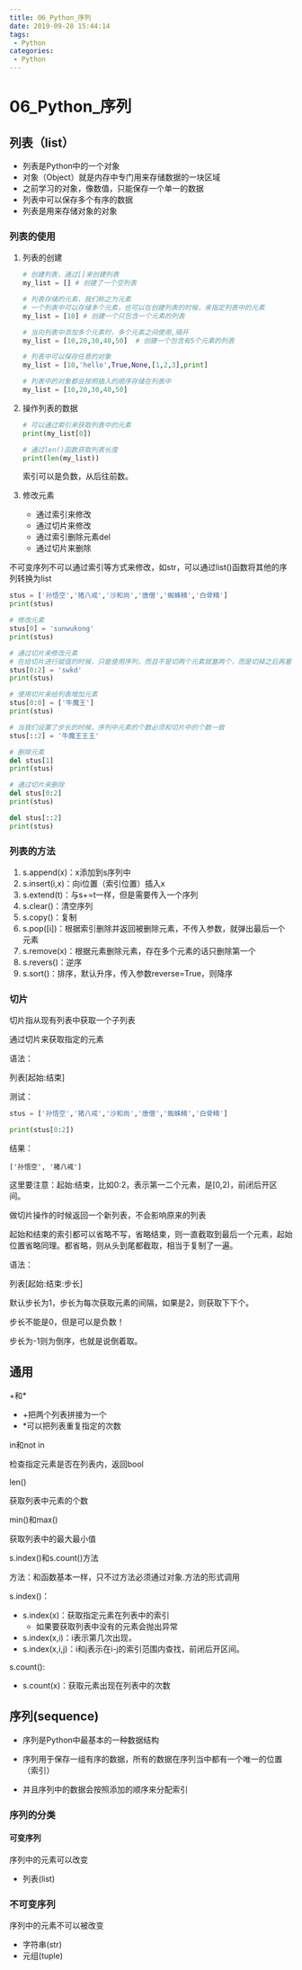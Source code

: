 ```yaml
---
title: 06_Python_序列
date: 2019-09-28 15:44:14
tags: 
 - Python
categories:
 - Python
---
```


# 06_Python_序列

## 列表（list）

- 列表是Python中的一个对象
- 对象（Object）就是内存中专门用来存储数据的一块区域
- 之前学习的对象，像数值，只能保存一个单一的数据
- 列表中可以保存多个有序的数据
- 列表是用来存储对象的对象



### 列表的使用

1. 列表的创建

   ```python
   # 创建列表，通过[]来创建列表
   my_list = [] # 创建了一个空列表
   
   # 列表存储的元素，我们称之为元素
   # 一个列表中可以存储多个元素，也可以在创建列表的时候，来指定列表中的元素
   my_list = [10] # 创建一个只包含一个元素的列表
   
   # 当向列表中添加多个元素时，多个元素之间使用,隔开
   my_list = [10,20,30,40,50]  # 创建一个包含有5个元素的列表
   
   # 列表中可以保存任意的对象
   my_list = [10,'hello',True,None,[1,2,3],print]
   
   # 列表中的对象都会按照插入的顺序存储在列表中
   my_list = [10,20,30,40,50]
   ```

2. 操作列表的数据

   ```python
   # 可以通过索引来获取列表中的元素
   print(my_list[0])
   
   # 通过len()函数获取列表长度
   print(len(my_list))
   ```

   索引可以是负数，从后往前数。

3. 修改元素
   - 通过索引来修改
   - 通过切片来修改
   - 通过索引删除元素del
   - 通过切片来删除

不可变序列不可以通过索引等方式来修改，如str，可以通过list()函数将其他的序列转换为list

```python
stus = ['孙悟空','猪八戒','沙和尚','唐僧','蜘蛛精','白骨精']
print(stus)

# 修改元素
stus[0] = 'sunwukong'
print(stus)

# 通过切片来修改元素
# 在给切片进行赋值的时候，只能使用序列，而且不是切两个元素就塞两个，而是切掉之后再塞
stus[0:2] = 'swkd'
print(stus)

# 使用切片来给列表增加元素
stus[0:0] = ['牛魔王']
print(stus)

# 当我们设置了步长的时候，序列中元素的个数必须和切片中的个数一致
stus[::2] = '牛魔王王王'

# 删除元素
del stus[1]
print(stus)

# 通过切片来删除
del stus[0:2]
print(stus)

del stus[::2]
print(stus)
```



### 列表的方法

1. s.append(x)：x添加到s序列中
2. s.insert(i,x)：向i位置（索引位置）插入x
3. s.extend(t)：与s+=t一样，但是需要传入一个序列
4. s.clear()：清空序列
5. s.copy()：复制
6. s.pop([i])：根据索引删除并返回被删除元素，不传入参数，就弹出最后一个元素
7. s.remove(x)：根据元素删除元素，存在多个元素的话只删除第一个
8. s.revers()：逆序
9. s.sort()：排序，默认升序，传入参数reverse=True，则降序



### 切片

切片指从现有列表中获取一个子列表

通过切片来获取指定的元素



语法：

列表[起始:结束]

测试：

```python
stus = ['孙悟空','猪八戒','沙和尚','唐僧','蜘蛛精','白骨精']

print(stus[0:2])
```

结果：

```
['孙悟空', '猪八戒']
```

这里要注意：起始:结束，比如0:2，表示第一二个元素，是[0,2)，前闭后开区间。

做切片操作的时候返回一个新列表，不会影响原来的列表

起始和结束的索引都可以省略不写，省略结束，则一直截取到最后一个元素，起始位置省略同理。都省略，则从头到尾都截取，相当于复制了一遍。



语法：

列表[起始:结束:步长]

默认步长为1，步长为每次获取元素的间隔，如果是2，则获取下下个。

步长不能是0，但是可以是负数！

步长为-1则为倒序，也就是说倒着取。



## 通用

+和*

- +把两个列表拼接为一个
- *可以把列表重复指定的次数



in和not in

检查指定元素是否在列表内，返回bool



len()

获取列表中元素的个数



min()和max()

获取列表中的最大最小值



s.index()和s.count()方法

方法：和函数基本一样，只不过方法必须通过对象.方法的形式调用

s.index()：

- s.index(x)：获取指定元素在列表中的索引
  - 如果要获取列表中没有的元素会抛出异常
- s.index(x,i)：i表示第几次出现，
- s.index(x,i,j)：i和j表示在i-j的索引范围内查找，前闭后开区间。

s.count():

- s.count(x)：获取元素出现在列表中的次数



## 序列(sequence)

- 序列是Python中最基本的一种数据结构

- 序列用于保存一组有序的数据，所有的数据在序列当中都有一个唯一的位置（索引）

- 并且序列中的数据会按照添加的顺序来分配索引



### 序列的分类

#### 可变序列

序列中的元素可以改变

- 列表(list)



### 不可变序列

序列中的元素不可以被改变

- 字符串(str)
- 元组(tuple)

